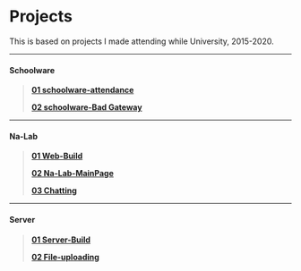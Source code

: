 # Projects
This is based on projects I made attending while University, 2015-2020.

---



#### Schoolware

>[**01 schoolware-attendance**](https://github.com/yongbj96/Projects/blob/main/01%20Schoolware/01%20schoolware-attendance.md)
>
>[**02 schoolware-Bad Gateway**](https://github.com/yongbj96/Projects/blob/main/01%20Schoolware/02%20schoolware-Bad%20Gateway.md)



---



#### Na-Lab

>[**01 Web-Build**](https://github.com/yongbj96/Projects/blob/main/02%20Na-Lab/01%20Web-Build.md)
>
>[**02 Na-Lab-MainPage**](https://github.com/yongbj96/Projects/blob/main/02%20Na-Lab/02%20Na-Lab-MainPage.md)
>
>[**03 Chatting**](https://github.com/yongbj96/Projects/blob/main/02%20Na-Lab/03%20Chatting.md)



---



#### Server

>[**01 Server-Build**](https://github.com/yongbj96/Projects/blob/main/03%20Server/01%20Server-Build.md)
>
>[**02 File-uploading**](https://github.com/yongbj96/Projects/blob/main/03%20Server/02%20File-uploading.md)